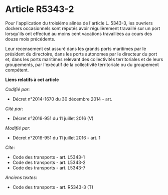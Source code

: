 # Article R5343-2

Pour l'application du troisième alinéa de l'article L. 5343-3, les ouvriers dockers occasionnels sont réputés avoir
régulièrement travaillé sur un port lorsqu'ils ont effectué au moins cent vacations travaillées au cours des douze mois
précédents. 

Leur recensement est assuré dans les grands ports maritimes par le président du directoire, dans les ports autonomes par le
directeur du port et, dans les ports maritimes relevant des collectivités territoriales et de leurs groupements, par
l'exécutif de la collectivité territoriale ou du groupement compétent.

**Liens relatifs à cet article**

_Codifié par_:

  - Décret n°2014-1670 du 30 décembre 2014 - art.

_Cité par_:

  - Décret n°2016-951 du 11 juillet 2016 (V)

_Modifié par_:

  - Décret n°2016-951 du 11 juillet 2016 - art. 1

_Cite_:

  - Code des transports - art. L5343-1
  - Code des transports - art. L5343-2
  - Code des transports - art. L5343-7

_Anciens textes_:

  - Code des transports - art. R5343-3 (T)
